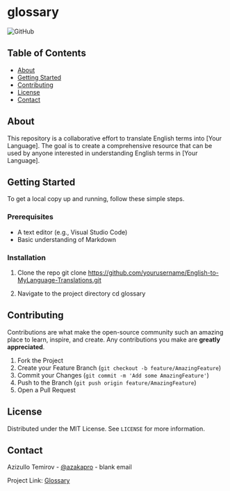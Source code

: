 # glossary

![GitHub](https://img.shields.io/github/license/azakapro/glossary)

## Table of Contents

- [About](#about)
- [Getting Started](#getting-started)
- [Contributing](#contributing)
- [License](#license)
- [Contact](#contact)

## About

This repository is a collaborative effort to translate English terms into [Your Language]. The goal is to create a comprehensive resource that can be used by anyone interested in understanding English terms in [Your Language].

## Getting Started

To get a local copy up and running, follow these simple steps.

### Prerequisites

- A text editor (e.g., Visual Studio Code)
- Basic understanding of Markdown

### Installation

1. Clone the repo
git clone https://github.com/yourusername/English-to-MyLanguage-Translations.git

2. Navigate to the project directory
cd glossary


## Contributing

Contributions are what make the open-source community such an amazing place to learn, inspire, and create. Any contributions you make are **greatly appreciated**.

1. Fork the Project
2. Create your Feature Branch (`git checkout -b feature/AmazingFeature`)
3. Commit your Changes (`git commit -m 'Add some AmazingFeature'`)
4. Push to the Branch (`git push origin feature/AmazingFeature`)
5. Open a Pull Request

## License

Distributed under the MIT License. See `LICENSE` for more information.

## Contact

Azizullo Temirov - [@azakapro](https://t.me/azakapro) - blank email

Project Link: [Glossary](https://github.com/azakapro/glossary)




